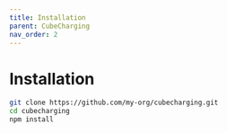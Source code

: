```yaml
---
title: Installation
parent: CubeCharging
nav_order: 2
---
```


# Installation

```bash
git clone https://github.com/my-org/cubecharging.git
cd cubecharging
npm install
